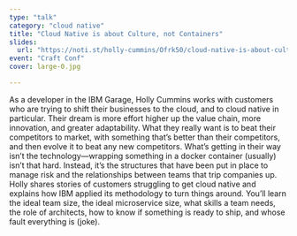 ```yaml
---
type: "talk"
category: "cloud native"
title: "Cloud Native is about Culture, not Containers"
slides:
  url: "https://noti.st/holly-cummins/Ofrk50/cloud-native-is-about-culture-not-containers"
event: "Craft Conf"
cover: large-0.jpg

---
```

As a developer in the IBM Garage, Holly Cummins works with customers who are trying to shift their businesses to the cloud, and to cloud native in particular. Their dream is more effort higher up the value chain, more innovation, and greater adaptability. What they really want is to beat their competitors to market, with something that’s better than their competitors, and then evolve it to beat any new competitors. What’s getting in their way isn’t the technology—wrapping something in a docker container (usually) isn’t that hard. Instead, it’s the structures that have been put in place to manage risk and the relationships between teams that trip companies up.
Holly shares stories of customers struggling to get cloud native and explains how IBM applied its methodology to turn things around. You’ll learn the ideal team size, the ideal microservice size, what skills a team needs, the role of architects, how to know if something is ready to ship, and whose fault everything is (joke).